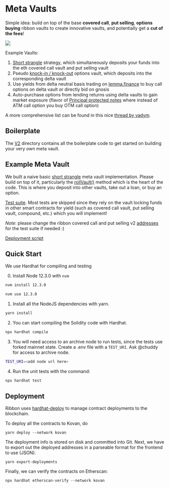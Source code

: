 # Meta Vaults

Simple idea: build on top of the base **covered call**, **put selling**, **options buying** ribbon vaults to create innovative vaults, and potentially get a **cut of the fees**!

![](https://media.giphy.com/media/6AFldi5xJQYIo/giphy.gif?cid=790b76114d35b658e811d41752ae4f3c60a5cde2a6ba8f18&rid=giphy.gif&ct=g)

Example Vaults:
1. [Short strangle](https://tinyurl.com/shortya) strategy, which simultaneously deposits your funds into the eth covered call vault and put selling vault
3. Pseudo [knock-in / knock-out](https://www.investopedia.com/terms/k/knock-inoption.asp) options vault, which deposits into the corresponding delta vault
4. Use yields from delta neutral basis trading on [lemma.finance](https://medium.com/coinmonks/earning-defi-yield-via-basis-trading-379d1d5e7207) to buy call options on delta vault or directly bid on gnosis
5. Auto-purchase options from lending returns using delta vaults to gain market exposure (flavor of [Principal protected notes](https://www.investopedia.com/terms/p/principalprotectednote.asp) where instead of ATM call option you buy OTM call option)

A more comprehensive list can be found in this nice [thread by vadym](https://twitter.com/0x_vadym/status/1422257780891729921).

## Boilerplate 

The [V2](https://github.com/ribbon-finance/metavault/tree/main/contracts/V2) directory contains all the boilerplate code to get started on building your very own meta vault. 

## Example Meta Vault

We built a naive basic [short strangle](https://github.com/ribbon-finance/metavault/tree/main/contracts/short-straddle-example) meta vault implementation. Please build on top of it, particularly the [rollVault()](https://github.com/ribbon-finance/metavault/blob/3770a0339d331aeb390b7c2d93b37451533116bd/contracts/short-straddle-example/RibbonStraddleVault.sol#L189) method which is the heart of the code. This is where you deposit into other vaults, take out a loan, or buy an option.

[Test suite](https://github.com/ribbon-finance/metavault/blob/main/test/RibbonStraddleVault.ts). Most tests are skipped since they rely on the vault locking funds in other smart contracts for yield (such as covered call vault, put selling vault, compound, etc.) which you will implement!

_Note_: please change the ribbon covered call and put selling v2 [addresses](https://github.com/ribbon-finance/metavault/blob/0c2c5f9e536cfc428e42dad3ec17995896629840/test/helpers/constants.ts#L18) for the test suite if needed :)

[Deployment script](https://github.com/ribbon-finance/metavault/blob/main/scripts/deploy/01_eth_straddle_vault.ts)

## Quick Start

We use Hardhat for compiling and testing

0. Install Node 12.3.0 with `nvm`

```sh
nvm install 12.3.0

nvm use 12.3.0
```

1. Install all the NodeJS dependencies with yarn.

```sh
yarn install
```

2. You can start compiling the Solidity code with Hardhat.

```sh
npx hardhat compile
```

3. You will need access to an archive node to run tests, since the tests use forked mainnet state. Create a .env file with a `TEST_URI`. Ask @chuddy for access to archive node.

```sh
TEST_URI=<add node url here>
```

4. Run the unit tests with the command:

```sh
npx hardhat test
```

## Deployment

Ribbon uses [hardhat-deploy](https://github.com/wighawag/hardhat-deploy) to manage contract deployments to the blockchain.

To deploy all the contracts to Kovan, do

```
yarn deploy --network kovan
```

The deployment info is stored on disk and committed into Git. Next, we have to export out the deployed addresses in a parseable format for the frontend to use (JSON).

```
yarn export-deployments
```

Finally, we can verify the contracts on Etherscan:

```
npx hardhat etherscan-verify --network kovan
```

